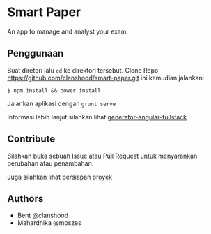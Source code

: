 # Smart Paper

An app to manage and analyst your exam.

## Penggunaan
Buat diretori lalu ``cd`` ke direktori tersebut. Clone Repo https://github.com/clanshood/smart-paper.git ini kemudian jalankan:

```$ npm install && bower install```

Jalankan aplikasi dengan  ```grunt serve```

Informasi lebih lanjut silahkan lihat [generator-angular-fullstack](https://github.com/DaftMonk/generator-angular-fullstack)

## Contribute
Silahkan buka sebuah Issue atau Pull Request untuk menyarankan perubahan atau penambahan.

Juga silahkan lihat [persiapan proyek](https://github.com/clanshood/smart-paper-project-prepare)

## Authors
 - Bent @clanshood
 - Mahardhika @moszes
